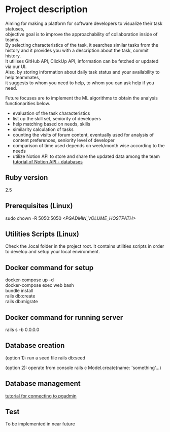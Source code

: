 # Project description

Aiming for making a platform for software developers to visualize their task statuses,<br/>
objective goal is to improve the approachability of collaboration inside of teams.<br/>
By selecting characteristics of the task, it searches similar tasks from the history and it provides you with a description about the task, commit history.<br/>
It utilises GitHub API, ClickUp API, information can be fetched or updated via our UI.<br/>
Also, by storing information about daily task status and your availability to help teammates,<br/>
it suggests to whom you need to help, to whom you can ask help if you need.<br/>

Future focuses are to implement the ML algorithms to obtain the analysis functionarities below.<br/>

* evaluation of the task characteristics
* list up the skill set, seniority of developers
* help matching based on needs, skills
* similarity calculation of tasks
* counting the visits of forum content, eventually used for analysis of content preferences, seniority level of developer
* comparison of time used depends on week/month wise according to the needs
* utilize Notion API to store and share the updated data among the team<br/>
[tutorial of Notion API - databases](https://developers.notion.com/reference/database)

## Ruby version

2.5

## Prerequisites (Linux)

sudo chown -R 5050:5050 *<PGADMIN_VOLUME_HOSTPATH>*


## Utilities Scripts (Linux)

Check the .local folder in the project root. It contains utilities scripts in order to develop and setup your local environment.

## Docker command for setup

docker-compose up -d<br/>
docker-compose exec web bash<br/>
bundle install<br/>
rails db:create<br/>
rails db:migrate<br/>

## Docker command for running server

rails s -b 0.0.0.0

## Database creation

(option 1): run a seed file
rails db:seed

(option 2): operate from console
rails c
Model.create(name: 'something'...)

## Database management

[tutorial for connecting to pgadmin](https://www.youtube.com/watch?v=2BjrT14Heug)

## Test

To be implemented in near future
